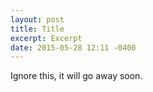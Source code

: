 ```yaml
---
layout: post
title: Title
excerpt: Excerpt
date: 2015-05-28 12:11 -0400
---
```


Ignore this, it will go away soon.
